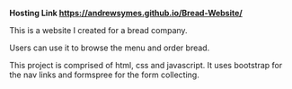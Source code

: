 **Hosting Link https://andrewsymes.github.io/Bread-Website/**

This is a website I created for a bread company. 

Users can use it to browse the menu and order bread.

This project is comprised of html, css and javascript.
It uses bootstrap for the nav links and formspree for the form collecting.
